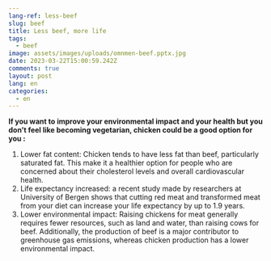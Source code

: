 ```yaml
---
lang-ref: less-beef
slug: beef
title: Less beef, more life
tags:
  - beef
image: assets/images/uploads/omnmen-beef.pptx.jpg
date: 2023-03-22T15:00:59.242Z
comments: true
layout: post
lang: en
categories:
  - en
---
```

**If you want to improve your environmental impact and your health but you don’t feel like becoming vegetarian, chicken could be a good option for you :**

1. Lower fat content: Chicken tends to have less fat than beef, particularly saturated fat. This make it a healthier option for people who are concerned about their cholesterol levels and overall cardiovascular health.
2. Life expectancy increased: a recent study made by researchers at University of Bergen shows that cutting red meat and transformed meat from your diet can increase your life expectancy by up to 1.9 years. 
3. Lower environmental impact: Raising chickens for meat generally requires fewer resources, such as land and water, than raising cows for beef. Additionally, the production of beef is a major contributor to greenhouse gas emissions, whereas chicken production has a lower environmental impact.